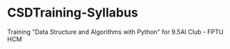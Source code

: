 # CSDTraining-Syllabus
Training "Data Structure and Algorithms with Python" for 9.5AI Club - FPTU HCM
